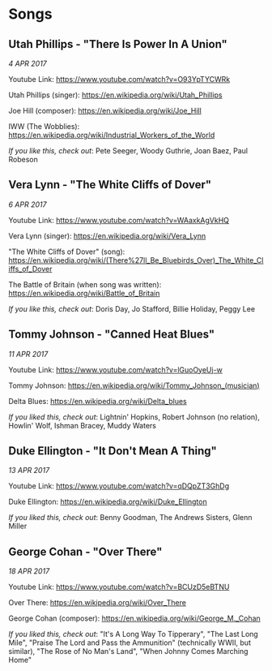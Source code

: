 # Songs

## Utah Phillips - "There Is Power In A Union"

_4 APR 2017_

Youtube Link: https://www.youtube.com/watch?v=O93YpTYCWRk

Utah Phillips (singer): https://en.wikipedia.org/wiki/Utah_Phillips

Joe Hill (composer): https://en.wikipedia.org/wiki/Joe_Hill

IWW (The Wobblies): https://en.wikipedia.org/wiki/Industrial_Workers_of_the_World

_If you like this, check out_: Pete Seeger, Woody Guthrie, Joan Baez, Paul Robeson

## Vera Lynn - "The White Cliffs of Dover"

_6 APR 2017_

Youtube Link: https://www.youtube.com/watch?v=WAaxkAgVkHQ

Vera Lynn (singer): https://en.wikipedia.org/wiki/Vera_Lynn

"The White Cliffs of Dover" (song): https://en.wikipedia.org/wiki/(There%27ll_Be_Bluebirds_Over)_The_White_Cliffs_of_Dover

The Battle of Britain (when song was written): https://en.wikipedia.org/wiki/Battle_of_Britain

_If you like this, check out_: Doris Day, Jo Stafford, Billie Holiday, Peggy Lee

## Tommy Johnson - "Canned Heat Blues"

_11 APR 2017_

Youtube Link: https://www.youtube.com/watch?v=lGuoOyeUj-w

Tommy Johnson: https://en.wikipedia.org/wiki/Tommy_Johnson_(musician)

Delta Blues: https://en.wikipedia.org/wiki/Delta_blues

_If you liked this, check out_: Lightnin' Hopkins, Robert Johnson (no relation), Howlin' Wolf, Ishman Bracey, Muddy Waters

## Duke Ellington - "It Don't Mean A Thing"

_13 APR 2017_

Youtube Link: https://www.youtube.com/watch?v=qDQpZT3GhDg

Duke Ellington: https://en.wikipedia.org/wiki/Duke_Ellington

_If you liked this, check out_: Benny Goodman, The Andrews Sisters, Glenn Miller

## George Cohan - "Over There"

_18 APR 2017_

Youtube Link: https://www.youtube.com/watch?v=BCUzD5eBTNU

Over There: https://en.wikipedia.org/wiki/Over_There

George Cohan (composer): https://en.wikipedia.org/wiki/George_M._Cohan

_If you liked this, check out_: "It's A Long Way To Tipperary", "The Last Long Mile", "Praise The Lord and Pass the Ammunition" (technically WWII, but similar), "The Rose of No Man's Land", "When Johnny Comes Marching Home"